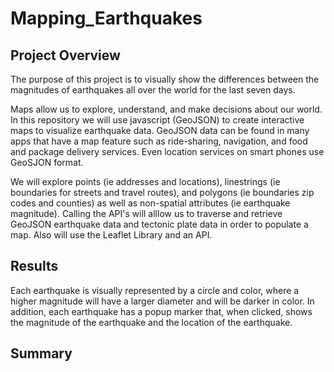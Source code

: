 # Mapping_Earthquakes

## Project Overview
The purpose of this project is to visually show the differences between the magnitudes of earthquakes all over the world for the last seven days.

Maps allow us to explore, understand, and make decisions about our world. In this repository we will use javascript (GeoJSON) to create interactive maps to visualize earthquake data. GeoJSON data can be found in many apps that have a map feature such as ride-sharing, navigation, and food and package delivery services. Even location services on smart phones use GeoSJON format. 

We will explore points (ie addresses and locations), linestrings (ie boundaries for streets and travel routes), and polygons (ie boundaries zip codes and counties) as well as non-spatial attributes (ie earthquake magnitude). Calling the API's will alllow us to traverse and retrieve GeoJSON earthquake data and tectonic plate data in order to populate a map. Also will use the Leaflet Library and an API. 

## Results
Each earthquake is visually represented by a circle and color, where a higher magnitude will have a larger diameter and will be darker in color. In addition, each earthquake has a popup marker that, when clicked, shows the magnitude of the earthquake and the location of the earthquake.
## Summary
